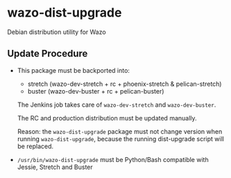 # wazo-dist-upgrade

Debian distribution utility for Wazo

## Update Procedure

- This package must be backported into:

  - stretch (wazo-dev-stretch + rc + phoenix-stretch & pelican-stretch)
  - buster (wazo-dev-buster + rc + pelican-buster)

  The Jenkins job takes care of `wazo-dev-stretch` and `wazo-dev-buster`.

  The RC and production distribution must be updated manually.

  Reason: the `wazo-dist-upgrade` package must not change version when running
  `wazo-dist-upgrade`, because the running dist-upgrade script will be replaced.

- `/usr/bin/wazo-dist-upgrade` must be Python/Bash compatible with Jessie,
  Stretch and Buster

